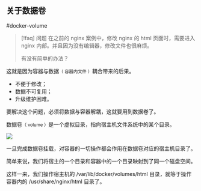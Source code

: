 ## 关于数据卷

#docker-volume 

> [!faq] 问题
> 在之前的 nginx 案例中，修改 nginx 的 html 页面时，需要进入 nginx 内部。并且因为没有编辑器，修改文件也很麻烦。
> 
> 有没有简单的办法？

这就是因为容器与数据<small>（ 容器内文件 ）</small>耦合带来的后果。

- 不便于修改；
- 数据不可复用；
- 升级维护困难。

要解决这个问题，必须将数据与容器解耦，这就要用到数据卷了。

数据卷<small>（ volume ）</small>是一个虚拟目录，指向宿主机文件系统中的某个目录。

![](https://woniumd.oss-cn-hangzhou.aliyuncs.com/java/hemiao/20220828174713.png)

一旦完成数据卷挂载，对容器的一切操作都会作用在数据卷对应的宿主机目录了。

简单来说，我们将宿主的一个目录和容器中的一个目录映射到了同一个磁盘空间。

这样一来，我们操作宿主机的 /var/lib/docker/volumes/html 目录，就等于操作容器内的 /usr/share/nginx/html 目录了。



